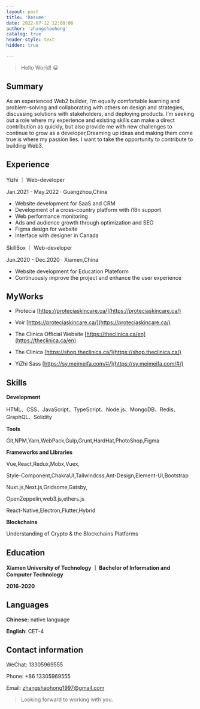 ```yaml
---
layout: post
title: 'Resume'
date: 2022-07-12 12:00:00
author: 'zhangshaohong'
catalog: true
header-style: text
hidden: true

---
```



> Hello World! 😀

## Summary

As an experienced Web2 builder, I’m equally comfortable learning and problem-solving and collaborating with others on design and strategies, discussing solutions with stakeholders, and deploying products. I’m seeking out a role where my experience and existing skills can make a direct contribution as quickly, but also provide me with new challenges to continue to grow as a developer,Dreaming up ideas and making them come true is where my passion lies. I want to take the opportunity to contribute to building Web3.


## Experience

Yizhi ｜ Web-developer

Jan.2021 - May.2022 · Guangzhou,China

- Website development for SaaS and CRM
- Development of a cross-country platform with i18n support
- Web performance monitoring
- Ads and audience growth through optimization and SEO
- Figma design for website
- Interface with designer in Canada

SkillBox ｜ Web-developer

Jun.2020 - Dec.2020 · Xiamen,China

- Website development for Education Plateform
- Continuously improve the project and enhance the user experience


## MyWorks

- Protecia  [https://proteciaskincare.ca/](https://proteciaskincare.ca/)

- Voir  [https://proteciaskincare.ca/](https://proteciaskincare.ca/)

- The Clinica Official Website  [https://theclinica.ca/en](https://theclinica.ca/en)

- The Clinica  [https://shop.theclinica.ca/](https://shop.theclinica.ca/)
  
- YiZhi Sass [https://sy.meimeifa.com/#/](https://sy.meimeifa.com/#/)

## Skills

**Development**

HTML、CSS、JavaScript、TypeScript、Node.js、MongoDB、Redis、
GraphQL、Solidity

**Tools**

Git,NPM,Yarn,WebPack,Gulp,Grunt,HardHat,PhotoShop,Figma

**Frameworks and Libraries**

Vue,React,Redux,Mobx,Vuex,

Style-Component,ChakraUI,Tailwindcss,Ant-Design,Element-UI,Bootstrap

Nuxt.js,Next.js,Gridsome,Gatsby,

OpenZeppelin,web3.js,ethers.js

React-Native,Electron,Flutter,Hybrid

**Blockchains**

Understanding of Crypto & the Blockchains Platforms


## Education

**Xiamen University of Technology ｜ Bachelor of Information and Computer Technology**

**2016-2020**


## Languages

**Chinese:** native language

**English**: CET-4


## Contact information

WeChat: 13305969555

Phone: +86 13305969555

Email: zhangshaohong1997@gmail.com




> Looking forward to working with you.
